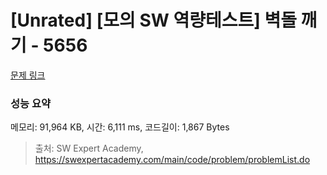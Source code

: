 # [Unrated] [모의 SW 역량테스트] 벽돌 깨기 - 5656 

[문제 링크](https://swexpertacademy.com/main/code/problem/problemDetail.do?contestProbId=AWXRQm6qfL0DFAUo) 

### 성능 요약

메모리: 91,964 KB, 시간: 6,111 ms, 코드길이: 1,867 Bytes



> 출처: SW Expert Academy, https://swexpertacademy.com/main/code/problem/problemList.do